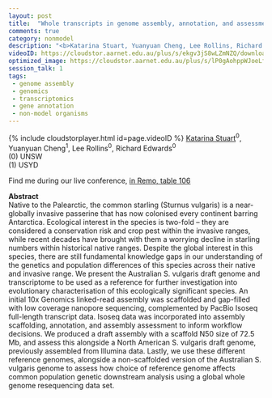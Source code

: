 ```yaml
---
layout: post
title:  "Whole transcripts in genome assembly, annotation, and assessment: the draft genome assembly of the globally invasive common starling, Sturnus vulgaris"
comments: true
category: nonmodel
description: "<b>Katarina Stuart, Yuanyuan Cheng, Lee Rollins, Richard Edwards</b><br/>Native to the Palearctic, the common starling (Stu..."
videoID: https://cloudstor.aarnet.edu.au/plus/s/ekgv3jS8wLZmNZQ/download
optimized_image: https://cloudstor.aarnet.edu.au/plus/s/lP0gAohppWJoeLf/download
session_talk: 1
tags:
 - genome assembly
 - genomics
 - transcriptomics
 - gene annotation
 - non-model organisms
---
```

{% include cloudstorplayer.html id=page.videoID %}
<u>Katarina Stuart</u><sup>0</sup>, Yuanyuan Cheng<sup>1</sup>, Lee Rollins<sup>0</sup>, Richard Edwards<sup>0</sup><br/>
\(0\) UNSW<br/>
\(1\) USYD

Find me during our live conference, [in Remo, table 106](https://remo.co)

<b>Abstract</b><br/>
Native to the Palearctic, the common starling \(Sturnus vulgaris\) is a near-globally invasive passerine that has now colonised every continent barring Antarctica. Ecological interest in the species is two-fold – they are considered a conservation risk and crop pest within the invasive ranges, while recent decades have brought with them a worrying decline in starling numbers within historical native ranges. Despite the global interest in this species, there are still fundamental knowledge gaps in our understanding of the genetics and population differences of this species across their native and invasive range. We present the Australian S. vulgaris draft genome and transcriptome to be used as a reference for further investigation into evolutionary characterisation of this ecologically significant species. An initial 10x Genomics linked-read assembly was scaffolded and gap-filled with low coverage nanopore sequencing,  complemented by PacBio Isoseq full-length transcript data. Isoseq data was incorporated into assembly scaffolding, annotation, and assembly assessment to inform workflow decisions. We produced a draft assembly with a scaffold N50 size of 72.5 Mb, and assess this alongside a North American S. vulgaris draft genome, previously assembled from Illumina data. Lastly, we use these different reference genomes, alongside a non-scaffolded version of the Australian S. vulgaris genome to assess how choice of reference genome affects common population genetic downstream analysis using a global whole genome resequencing data set.
